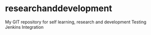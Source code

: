 # researchanddevelopment
My GIT repository for self learning, research and development
Testing Jenkins Integration
